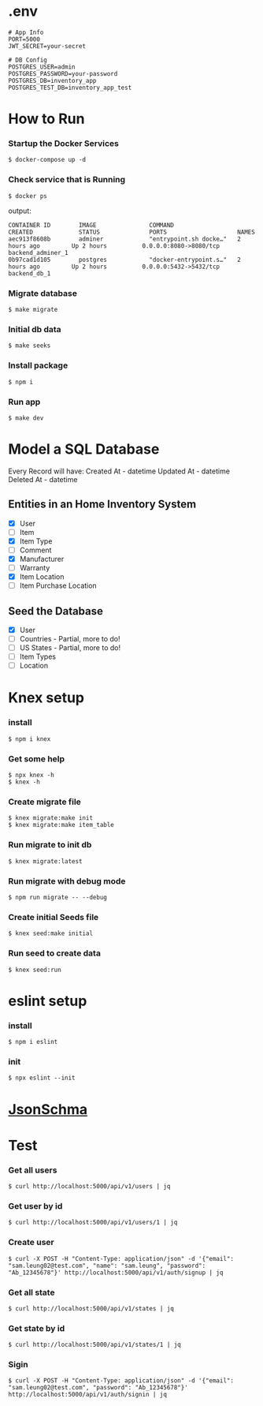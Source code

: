 # .env

```properties
# App Info
PORT=5000
JWT_SECRET=your-secret

# DB Config
POSTGRES_USER=admin
POSTGRES_PASSWORD=your-password
POSTGRES_DB=inventory_app
POSTGRES_TEST_DB=inventory_app_test
```

# How to Run

### __Startup the Docker Services__

    $ docker-compose up -d

### __Check service that is Running__

    $ docker ps

output:
```
CONTAINER ID        IMAGE               COMMAND                  CREATED             STATUS              PORTS                    NAMES
aec913f8608b        adminer             "entrypoint.sh docke…"   2 hours ago         Up 2 hours          0.0.0.0:8080->8080/tcp   backend_adminer_1
0b97cad1d105        postgres            "docker-entrypoint.s…"   2 hours ago         Up 2 hours          0.0.0.0:5432->5432/tcp   backend_db_1

```

### **Migrate database**

    $ make migrate

### **Initial db data**

    $ make seeks

### __Install package__

    $ npm i

### __Run app__
    $ make dev

# Model a SQL Database

Every Record will have:
Created At - datetime
Updated At - datetime
Deleted At - datetime

## Entities in an Home Inventory System

- [x] User
- [ ] Item
- [x] Item Type
- [ ] Comment
- [x] Manufacturer
- [ ] Warranty
- [x] Item Location
- [ ] Item Purchase Location

## Seed the Database

- [x] User
- [ ] Countries - Partial, more to do!
- [ ] US States - Partial, more to do!
- [ ] Item Types
- [ ] Location

# Knex setup

### install

    $ npm i knex

### Get some help

    $ npx knex -h
    $ knex -h

### Create migrate file

    $ knex migrate:make init
    $ knex migrate:make item_table

### Run migrate to init db

    $ knex migrate:latest

### Run migrate with debug mode

    $ npm run migrate -- --debug

### Create initial Seeds file

    $ knex seed:make initial

### Run seed to create data

    $ knex seed:run

# eslint setup

### install

    $ npm i eslint

### init

    $ npx eslint --init


# [JsonSchma][JsonSchma]

[JsonSchma]:https://jsonschema.net/home "JsonSchma"

# Test

### __Get all users__

    $ curl http://localhost:5000/api/v1/users | jq

### __Get user by id__

    $ curl http://localhost:5000/api/v1/users/1 | jq

### __Create user__

    $ curl -X POST -H "Content-Type: application/json" -d '{"email": "sam.leung02@test.com", "name": "sam.leung", "password": "Ab_12345678"}' http://localhost:5000/api/v1/auth/signup | jq


### __Get all state__

    $ curl http://localhost:5000/api/v1/states | jq

### __Get state by id__

    $ curl http://localhost:5000/api/v1/states/1 | jq

### __Sigin__

    $ curl -X POST -H "Content-Type: application/json" -d '{"email": "sam.leung02@test.com", "password": "Ab_12345678"}' http://localhost:5000/api/v1/auth/signin | jq